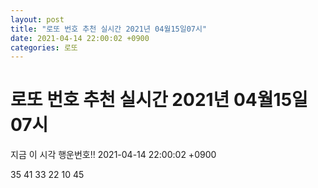 ```yaml
---
layout: post
title: "로또 번호 추천 실시간 2021년 04월15일07시"
date: 2021-04-14 22:00:02 +0900
categories: 로또
---
```


# 로또 번호 추천 실시간 2021년 04월15일07시

지금 이 시각 행운번호!! 2021-04-14 22:00:02 +0900

 35  41  33  22  10  45 

